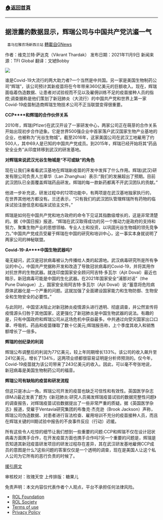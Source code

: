 ###  [:house:返回首頁](https://github.com/ourhimalayas/txt)
---


## 据泄露的数据显示，辉瑞公司与中国共产党沆瀣一气
` 喜马拉雅农场新西兰站` [轉載自GNews](https://gnews.org/zh-hans/1684043/)

作者：维克兰特·萨达克（Vikrant Thardak）
发布日期：2021年11月9日
新闻来源：TFI Global
翻译：文虓Bobby

![](https://assets.gnews.org/wp-content/uploads/2021/11/112202.jpg)

谁是Covid-19大流行的两大助力者?一个当然是中共国。另一家是美国生物制药公司“辉瑞”，该公司预计其新疫苗将在今年带来360亿美元的巨额收入。现在，辉瑞面临着伪造数据、让患者对试验视而不见以及雇佣训练不足的疫苗接种人员的指控;调查据称是他们策划了新冠肺炎（大流行）的中国共产党和世界上第一家Covid-19疫苗制造商辉瑞生物技术公司不正当联盟变得很重要。

**CCP****和辉瑞的合作伙伴关系**

2010年，辉瑞(Pfizer)在武汉开设了一家研发中心，两家公司正在萌芽的合作关系开始出现初步合作迹象。它是世界500强企业中首家落户武汉国家生物产业基地的企业，也被称为“光谷生物城”。截至2016年，这家美国公司在武汉工地雇用了约500人，其中69人是已知的中国共产党成员。到2015年，辉瑞已经开始将其“药品安全业务”从印度转移到武汉的研发基地。

**对辉瑞来说武汉光谷生物城是“不可或缺”的角色**

现在让我们来看看武汉基地在辉瑞新疫苗的开发中发挥了什么作用。辉瑞(武汉)研发有限公司负责人兰章华（Lan Zhanghua）表示:“我们的发展超出了预期。目前武汉团队已全面覆盖辉瑞药品研发。辉瑞的每一款新药都离不开武汉团队的贡献。”

他进一步补充说，研发过程中的12项功能中，有两项是在武汉基地独家执行的，在世界其他地方都没有。兰还表示，“只有我们的武汉团队管理辉瑞所有药物的临床试验注册信息和临床试验主文件。”

辉瑞是如何在中国共产党和地方政府的命令下见证其指数级增长的，这是非常清楚的。据《中国日报》报道，“辉瑞在武汉取得成功的另一个推动力是政府的支持和努力，聚集生物产业的思想领袖、专业人士和投资，以巩固光谷生物城的领先竞争力。”中国共产党成员受雇于辉瑞在中国的研究和培训中心，这一事实本身就说明了两家公司的神秘联盟。

**Covid-19-A****中国生物武器吗?**

毫无疑问，武汉是冠状病毒被认为传播给人类的起源地。武汉病毒研究所是所有争议的中心，中国共产党据称开发和改造了导致冠状病毒的Covid-19，并将其用作对抗世界的生物武器。就连印度国家安全顾问阿吉特·多瓦尔（Ajit Doval）最近也暗示，新冠病毒可能是中国的生化武器。在2021年国家安全“浦那对话”（the Pune Dialogue）上，国家安全局阿吉特·多瓦尔（Ajit Doval）说:“蓄意将危险病原体武器化是一个严重的问题。这就加强了全面建设国家能力和生物防御、生物安全和生物安全的必要性。”

与此同时，中国坚决阻止对新冠肺炎疫情源头进行透明、彻底调查，并公然宣传将疫情源头归咎于其他国家，这更强化了新冠肺炎是中国生物武器的说法。有趣的是，只有中国政府和辉瑞公司从这场危机中获益最多。中共通过向受灾国家出口口罩、呼吸机、药品和疫苗赚取了数十亿美元;辉瑞报告称，上个季度其收入和销售额增长了一倍多。

**辉瑞的创纪录的利润**

辉瑞公布调整后的利润为77亿美元，较上年同期增长133%。该公司的收入飙升至241亿美元，增长了134%，这两项业绩都很容易证明是分析师预测的。仅今年，Covid-19疫苗就为该公司带来了243亿美元的收入。因此，可以毫不夸张地说，新冠病毒是美国生物制药公司的福音。

**辉瑞公司有缺陷的疫苗和研发流程**

但这只是冰山一角。辉瑞公司开发的疫苗也缺乏可信性和有效性。英国医学杂志(BMJ)最近发表了题为《新冠肺炎:研究人员揭发辉瑞疫苗试验的数据完整性问题》的调查报告，对辉瑞疫苗试验数据提出了一些非常严重的质疑。据《英国医学杂志》报道，受雇于Ventavia研究集团的布鲁克·杰克逊（Brook Jackson）声称，辉瑞公司伪造数据、对患者进行盲法检查、雇用培训不充分的疫苗接种人员，而且在辉瑞关键的III期试验中报告的不良事件反应（行动）迟缓。

所有这些令人吃惊的细节让我们想到一些重要的问题:CCP和辉瑞不仅在设计冠状病毒方面携手合作，在开发疫苗方面也携手合作吗?另一个重要的问题是，辉瑞是否知道其新冠疫苗研发项目的研发过程存在差异，其在武汉研发基地雇佣CCP成员的意图是什么?这些问题的答案仅仅是一个透明的调查，现在是美国人让这个私人公司为它所有的恶行负责的时候了。

[援引原文](https://tfiglobalnews.com/2021/11/09/according-to-a-data-leak-pfizer-is-in-bed-with-the-ccp/)

审核校对：玫瑰天空
上传排版：糖果儿

 

免责声明：本文内容仅代表作者个人观点，平台不承担任何法律风险。

- [ROL Foundation](https://rolfoundation.org/)
- [ROL Society](https://rolsociety.org/)
- [Terms of use](https://gnews.org/terms-of-use-3/)
- [Privacy Policy](https://gnews.org/privacy-policy/)
